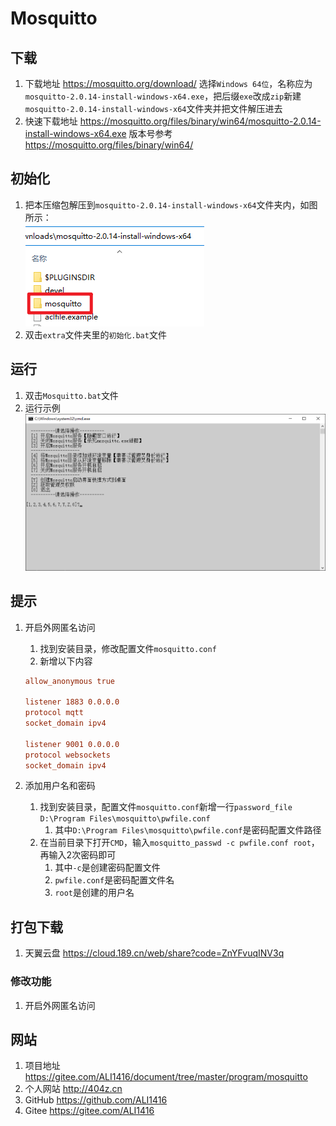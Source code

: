 # Mosquitto

## 下载

1. 下载地址 <https://mosquitto.org/download/> 选择`Windows 64位`，名称应为`mosquitto-2.0.14-install-windows-x64.exe`，把后缀`exe`改成`zip`新建`mosquitto-2.0.14-install-windows-x64`文件夹并把文件解压进去
2. 快速下载地址 <https://mosquitto.org/files/binary/win64/mosquitto-2.0.14-install-windows-x64.exe> 版本号参考 <https://mosquitto.org/files/binary/win64/>

## 初始化

1. 把本压缩包解压到`mosquitto-2.0.14-install-windows-x64`文件夹内，如图所示：  
![初始化示例](img/初始化示例.png)
2. 双击`extra`文件夹里的`初始化.bat`文件

## 运行

1. 双击`Mosquitto.bat`文件
2. 运行示例  
![运行示例](img/运行示例.png)

## 提示

1. 开启外网匿名访问
   1. 找到安装目录，修改配置文件`mosquitto.conf`
   2. 新增以下内容

   ```conf
   allow_anonymous true

   listener 1883 0.0.0.0
   protocol mqtt
   socket_domain ipv4

   listener 9001 0.0.0.0
   protocol websockets
   socket_domain ipv4
   ```

2. 添加用户名和密码
   1. 找到安装目录，配置文件`mosquitto.conf`新增一行`password_file D:\Program Files\mosquitto\pwfile.conf`
      1. 其中`D:\Program Files\mosquitto\pwfile.conf`是密码配置文件路径
   2. 在当前目录下打开`CMD`，输入`mosquitto_passwd -c pwfile.conf root`，再输入2次密码即可
      1. 其中`-c`是创建密码配置文件
      2. `pwfile.conf`是密码配置文件名
      3. `root`是创建的用户名

## 打包下载

1. 天翼云盘 <https://cloud.189.cn/web/share?code=ZnYFvuqINV3q>

### 修改功能

1. 开启外网匿名访问

## 网站

1. 项目地址 <https://gitee.com/ALI1416/document/tree/master/program/mosquitto>
2. 个人网站 <http://404z.cn>
3. GitHub <https://github.com/ALI1416>
4. Gitee <https://gitee.com/ALI1416>
